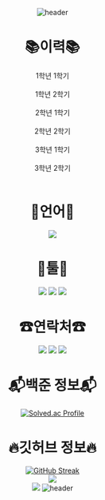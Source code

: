 <div align="center">

![header](https://capsule-render.vercel.app/api?type=waving&height=250&color=%20666161&text=Welcome&section=header&fontSize=60&fontColor=918c8c&rotate=0&desc=My%20Github%20Profile&descAlign=62&descAlignY=55&descSize=30&fontAlignY=40)

# 📚이력📚
1학년 1학기<br>
<br>
1학년 2학기<br>
<br>
2학년 1학기<br>
<br>
2학년 2학기<br>
<br>
3학년 1학기<br>
<br>
3학년 2학기<br>
<br>
# 📖언어📖
<img src="https://img.shields.io/badge/C%23-239120?style=for-the-badge&logo=CSharp&logoColor=white">

# 🔧툴🔧
<img src="https://img.shields.io/badge/Visual%20Studio%20Code-007ACC?style=for-the-badge&logo=VisualStudioCode&logoColor=black%22%3E">
<img src="https://img.shields.io/badge/Visual%20Studio-5C2D91?style=for-the-badge&logo=VisualStudio&logoColor=white">
<img src="https://img.shields.io/badge/Unity-FFFFFF?style=for-the-badge&logo=Unity&logoColor=black">

# ☎연락처☎
<img src="https://img.shields.io/badge/jiho0995-5865F2?style=for-the-badge&logo=Discord&logoColor=white"/></a>
<a href="https://www.facebook.com/profile.php?id=100078770102676" target="_blank"><img src="https://img.shields.io/badge/FaceBook-1877F2?style=for-the-badge&logo=Facebook&logoColor=white"/></a>
<a href="https://www.instagram.com/jih0_08" target="_blank"><img src="https://img.shields.io/badge/Instagram-E4405F?style=for-the-badge&logo=Instagram&logoColor=white"/></a>

# :mailbox_with_mail:백준 정보:mailbox_with_mail:
[![Solved.ac Profile](http://mazassumnida.wtf/api/v2/generate_badge?boj=cogito08)](https://solved.ac/cogito08/)

# 🔥깃허브 정보🔥
[![GitHub Streak](https://streak-stats.demolab.com?user=jiho08&theme=dark&locale=ko&card_width=500)](https://git.io/streak-stats)<br>
<a href="https://hits.seeyoufarm.com"><img src="https://hits.seeyoufarm.com/api/count/incr/badge.svg?url=https%3A%2F%2Fgithub.com%2Fjiho08%2Fhit-counter&count_bg=%2379C83D&title_bg=%23555555&icon=&icon_color=%23E7E7E7&title=hits&edge_flat=false"/></a><br>
<a href="https://github.com/ehdbs28"><img src="https://hits.seeyoufarm.com/api/count/incr/badge.svg?url=https%3A%2F%2Fgithub.com%2Fehdbs28&count_bg=%23000000&title_bg=%23000000&icon=github.svg&icon_color=%23E7E7E7&title=GitHub&edge_flat=false)"/></a>
![header](https://capsule-render.vercel.app/api?type=waving&height=250&color=%20666161&&section=footer)

